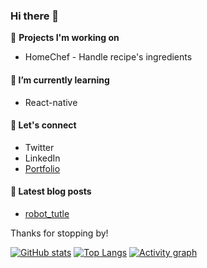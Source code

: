 ### Hi there 👋
🔭 **Projects I'm working on**
- HomeChef - Handle recipe's ingredients

#### 🌱 **I’m currently learning**
- React-native

#### 💬 Let's connect
- Twitter
- LinkedIn
- [Portfolio](https://francois-chiv.github.io)

#### 📝 Latest blog posts
- [robot_tutle](https://francois-chiv.github.io/projet1)

Thanks for stopping by!

[![GitHub stats](https://github-readme-stats.vercel.app/api?username=Francois-chiv&count_private=true&show_icons=true&theme=dark&include_all_commits=true&hide_border=true&hide=prs&bg_color=31313A)](https://github.com/Francois-chiv/Francois-chiv)
[![Top Langs](https://github-readme-stats.vercel.app/api/top-langs/?username=Francois-chiv&layout=compact&theme=dark&hide_border=true&bg_color=31313A&langs_count=8)](https://github.com/Francois-chiv/Francois-chiv)
[![Activity graph](https://github-readme-activity-graph.cyclic.app/graph?username=Francois-chiv&theme=xcode&hide_border=true)](https://github.com/ashutosh00710/github-readme-activity-graph)
